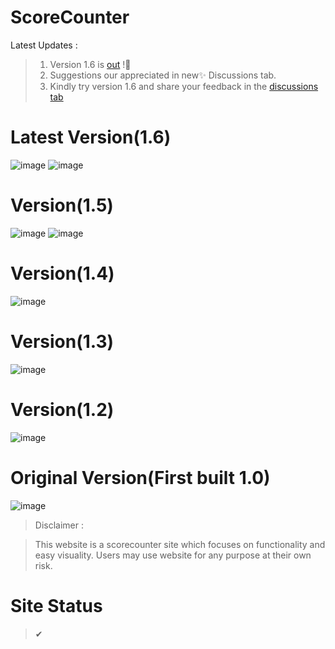 # ScoreCounter


Latest Updates : 
>1. Version 1.6 is [out](https://coderustypro.github.io/scorecounter/) !🚀
>2. Suggestions our appreciated in new✨ Discussions tab.
>3. Kindly try version 1.6 and share your feedback in the [discussions tab](https://github.com/CodeRustyPro/ScoreCounter/discussions)
# Latest Version(1.6)
![image](https://user-images.githubusercontent.com/65584840/124698474-90f97f00-df06-11eb-88a9-5ec90bff5da8.png)
![image](https://user-images.githubusercontent.com/65584840/124698502-9eaf0480-df06-11eb-88fc-5927291de5e9.png)

# 
# Version(1.5)
![image](https://user-images.githubusercontent.com/65584840/124254583-d6a0fb00-db46-11eb-943a-727e0f244358.png)
![image](https://user-images.githubusercontent.com/65584840/124254825-18ca3c80-db47-11eb-9e29-64f3cbf93f41.png)

# 
# Version(1.4)

![image](https://user-images.githubusercontent.com/65584840/124099532-40ec6980-da7b-11eb-937d-30feceb6613e.png)

# Version(1.3)
>
![image](https://user-images.githubusercontent.com/65584840/123801445-ebdc1680-d907-11eb-8c50-ad56e68ecace.png)

# Version(1.2)

![image](https://user-images.githubusercontent.com/65584840/123774036-af4df200-d8ea-11eb-9b7c-ee4c5e1fab46.png)
# Original Version(First built 1.0)
![image](https://user-images.githubusercontent.com/65584840/123740671-6e43e680-d8c6-11eb-8040-847a1b0a35ba.png)


>Disclaimer :


>This website is a scorecounter site which focuses on functionality and easy visuality.
>Users may use website for any purpose at their own risk.
# Site Status 
> ✔
